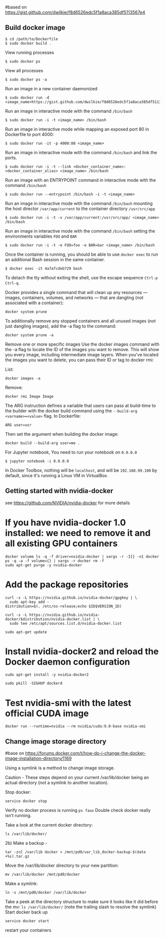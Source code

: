 #based on https://gist.github.com/dwilkie/f8d6526edc5f1a8aca385df5113567e4 

## Build docker image

```
$ cd /path/to/Dockerfile
$ sudo docker build .
```

View running processes

```
$ sudo docker ps
```

View all processes

```
$ sudo docker ps -a
```

Run an image in a new container daemonized

```
$ sudo docker run -d <image_name>https://gist.github.com/dwilkie/f8d6526edc5f1a8aca385df5113567e4
```

Run an image in interactive mode with the command `/bin/bash`

```
$ sudo docker run -i -t <image_name> /bin/bash
```

Run an image in interactive mode while mapping an exposed port 80 in Dockerfile to port 4000:

```
$ sudo docker run -it -p 4000:80 <image_name>
```

Run an image in interactive mode with the command `/bin/bash` and link the ports.

```
$ sudo docker run -i -t --link <docker_container_name>:<docker_container_alias> <image_name> /bin/bash
```

Run an image with an ENTRYPOINT command in interactive mode with the command `/bin/bash`

```
$ sudo docker run --entrypoint /bin/bash -i -t <image_name>
```

Run an image in interactive mode with the command `/bin/bash` mounting the host director `/var/app/current` to the container directory `/usr/src/app`

```
$ sudo docker run -i -t -v /var/app/current:/usr/src/app/ <image_name> /bin/bash
```

Run an image in interactive mode with the command `/bin/bash` setting the environments variables `FOO` and `BAR`

```
$ sudo docker run -i -t -e FOO=foo -e BAR=bar <image_name> /bin/bash
```

Once the container is running, you should be able to use `docker exec` to run an additional Bash session in the same container.

```
$ docker exec -it 4a7afcdeb729 bash
```

To detach the tty without exiting the shell, use the escape sequence ```Ctrl-p``` ```Ctrl-q```.

Docker provides a single command that will clean up any resources — images, containers, volumes, and networks — that are dangling (not associated with a container):
```
docker system prune
```
To additionally remove any stopped containers and all unused images (not just dangling images), add the -a flag to the command:
```
docker system prune -a
```
Remove one or more specific images
Use the docker images command with the -a flag to locate the ID of the images you want to remove. This will show you every image, including intermediate image layers. When you've located the images you want to delete, you can pass their ID or tag to docker rmi:

List:
```
docker images -a
```
Remove:
```
docker rmi Image Image
```

The ARG instruction defines a variable that users can pass at build-time to the builder with the docker build command using the ```--build-arg <varname>=<value>``` flag. 
In Dockerfile:
```
ARG user=usr
```
Then set the argument when building the docker image:
```
docker build --build-arg user=me .
```
For Jupyter notebook, You need to run your notebook on `0.0.0.0`

```
$ jupyter notebook -i 0.0.0.0
```

In Docker Toolbox, nothing will be ```localhost```, and will be ```192.168.99.100``` by default, since it's running a Linux VM in VirtualBox.

## Getting started with nvidia-docker 

see https://github.com/NVIDIA/nvidia-docker for more details

# If you have nvidia-docker 1.0 installed: we need to remove it and all existing GPU containers
```
docker volume ls -q -f driver=nvidia-docker | xargs -r -I{} -n1 docker ps -q -a -f volume={} | xargs -r docker rm -f
sudo apt-get purge -y nvidia-docker
```
# Add the package repositories
```
curl -s -L https://nvidia.github.io/nvidia-docker/gpgkey | \
  sudo apt-key add -
distribution=$(. /etc/os-release;echo $ID$VERSION_ID)
```
```
curl -s -L https://nvidia.github.io/nvidia-docker/$distribution/nvidia-docker.list | \
  sudo tee /etc/apt/sources.list.d/nvidia-docker.list
```
```
sudo apt-get update
```

# Install nvidia-docker2 and reload the Docker daemon configuration
```
sudo apt-get install -y nvidia-docker2
```
```
sudo pkill -SIGHUP dockerd
```

# Test nvidia-smi with the latest official CUDA image
```
docker run --runtime=nvidia --rm nvidia/cuda:9.0-base nvidia-smi
```


## Change image storage directory 

#base on https://forums.docker.com/t/how-do-i-change-the-docker-image-installation-directory/1169

Using a symlink is a method to change image storage.

Caution - These steps depend on your current /var/lib/docker being an actual directory (not a symlink to another location).

Stop docker: 
```
service docker stop
```
Verify no docker process is running ```ps faux```
Double check docker really isn’t running. 

Take a look at the current docker directory: 
```
ls /var/lib/docker/
```
2b) Make a backup - 
```
tar -zcC /var/lib docker > /mnt/pd0/var_lib_docker-backup-$(date +%s).tar.gz
```

Move the /var/lib/docker directory to your new partition: 
```
mv /var/lib/docker /mnt/pd0/docker

```
Make a symlink: 
```
ln -s /mnt/pd0/docker /var/lib/docker
```

Take a peek at the directory structure to make sure it looks like it did before the mv: ```ls /var/lib/docker/``` (note the trailing slash to resolve the symlink)
Start docker back up 
```
service docker start
```
restart your containers
